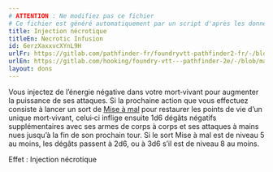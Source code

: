 ```yaml
---
# ATTENTION : Ne modifiez pas ce fichier
# Ce fichier est généré automatiquement par un script d'après les données du module Foundry VTT officiel et de sa traduction
title: Injection nécrotique
titleEn: Necrotic Infusion
id: 6erzXaxxvcXYnL9H
urlFr: https://gitlab.com/pathfinder-fr/foundryvtt-pathfinder2-fr/-/blob/master/data/feats/6erzXaxxvcXYnL9H.htm
urlEn: https://gitlab.com/hooking/foundry-vtt---pathfinder-2e/-/blob/master/packs/data/feats.db/necrotic-infusion.json
layout: dons
---
```

Vous injectez de l’énergie négative dans votre mort‑vivant pour augmenter la puissance de ses attaques. Si la prochaine action que vous effectuez consiste à lancer un sort de [Mise à mal](../sorts/mise-à-mal.md) pour restaurer les points de vie d’un unique mort‑vivant, celui‑ci inflige ensuite 1d6 dégâts négatifs supplémentaires avec ses armes de corps à corps et ses attaques à mains nues jusqu’à la fin de son prochain tour. Si le sort Mise à mal est de niveau 5 au moins, les dégâts passent à 2d6, ou à 3d6 s’il est de niveau 8 au moins.

Effet : Injection nécrotique
